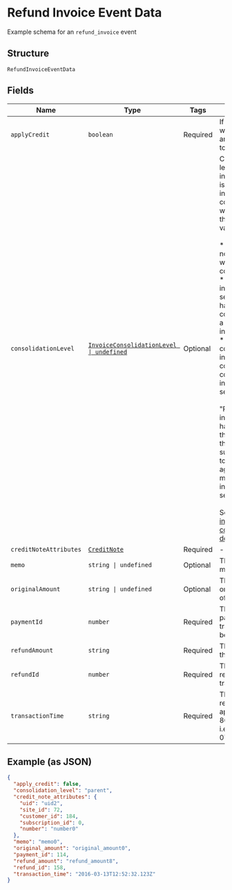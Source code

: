 
# Refund Invoice Event Data

Example schema for an `refund_invoice` event

## Structure

`RefundInvoiceEventData`

## Fields

| Name | Type | Tags | Description |
|  --- | --- | --- | --- |
| `applyCredit` | `boolean` | Required | If true, credit was created and applied it to the invoice. |
| `consolidationLevel` | [`InvoiceConsolidationLevel \| undefined`](../../doc/models/invoice-consolidation-level.md) | Optional | Consolidation level of the invoice, which is applicable to invoice consolidation.  It will hold one of the following values:<br><br>* "none": A normal invoice with no consolidation.<br>* "child": An invoice segment which has been combined into a consolidated invoice.<br>* "parent": A consolidated invoice, whose contents are composed of invoice segments.<br><br>"Parent" invoices do not have lines of their own, but they have subtotals and totals which aggregate the member invoice segments.<br><br>See also the [invoice consolidation documentation](https://chargify.zendesk.com/hc/en-us/articles/4407746391835). |
| `creditNoteAttributes` | [`CreditNote`](../../doc/models/credit-note.md) | Required | - |
| `memo` | `string \| undefined` | Optional | The refund memo. |
| `originalAmount` | `string \| undefined` | Optional | The full, original amount of the refund. |
| `paymentId` | `number` | Required | The ID of the payment transaction to be refunded. |
| `refundAmount` | `string` | Required | The amount of the refund. |
| `refundId` | `number` | Required | The ID of the refund transaction. |
| `transactionTime` | `string` | Required | The time the refund was applied, in ISO 8601 format, i.e. "2019-06-07T17:20:06Z" |

## Example (as JSON)

```json
{
  "apply_credit": false,
  "consolidation_level": "parent",
  "credit_note_attributes": {
    "uid": "uid2",
    "site_id": 72,
    "customer_id": 184,
    "subscription_id": 0,
    "number": "number0"
  },
  "memo": "memo0",
  "original_amount": "original_amount0",
  "payment_id": 114,
  "refund_amount": "refund_amount8",
  "refund_id": 158,
  "transaction_time": "2016-03-13T12:52:32.123Z"
}
```

